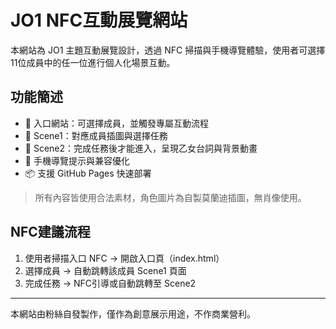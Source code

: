 
# JO1 NFC互動展覽網站

本網站為 JO1 主題互動展覽設計，透過 NFC 掃描與手機導覽體驗，使用者可選擇11位成員中的任一位進行個人化場景互動。

## 功能簡述

- 🎴 入口網站：可選擇成員，並觸發專屬互動流程
- 🌌 Scene1：對應成員插圖與選擇任務
- 🌠 Scene2：完成任務後才能進入，呈現乙女台詞與背景動畫
- 📱 手機導覽提示與兼容優化
- 📦 支援 GitHub Pages 快速部署

> 所有內容皆使用合法素材，角色圖片為自製莫蘭迪插圖，無肖像使用。

## NFC建議流程

1. 使用者掃描入口 NFC → 開啟入口頁（index.html）
2. 選擇成員 → 自動跳轉該成員 Scene1 頁面
3. 完成任務 → NFC引導或自動跳轉至 Scene2

---

本網站由粉絲自發製作，僅作為創意展示用途，不作商業營利。
